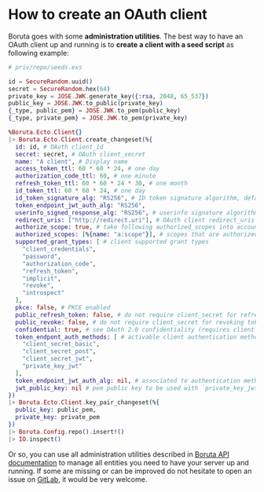 # How to create an OAuth client

Boruta goes with some __administration utilities__. The best way to have an OAuth client up and running is to __create a client with a seed script__ as following example:

```elixir
# priv/repo/seeds.exs

id = SecureRandom.uuid()
secret = SecureRandom.hex(64)
private_key = JOSE.JWK.generate_key({:rsa, 2048, 65_537})
public_key = JOSE.JWK.to_public(private_key)
{_type, public_pem} = JOSE.JWK.to_pem(public_key)
{_type, private_pem} = JOSE.JWK.to_pem(private_key)

%Boruta.Ecto.Client{}
|> Boruta.Ecto.Client.create_changeset(%{
  id: id, # OAuth client_id
  secret: secret, # OAuth client_secret
  name: "A client", # Display name
  access_token_ttl: 60 * 60 * 24, # one day
  authorization_code_ttl: 60, # one minute
  refresh_token_ttl: 60 * 60 * 24 * 30, # one month
  id_token_ttl: 60 * 60 * 24, # one day
  id_token_signature_alg: "RS256", # ID token signature algorithm, defaults to "RS512"
  token_endpoint_jwt_auth_alg: "RS256",
  userinfo_signed_response_alg: "RS256", # userinfo signature algorithm, defaults to nil (no signature)
  redirect_uris: ["http://redirect.uri"], # OAuth client redirect_uris
  authorize_scope: true, # take following authorized_scopes into account (skip public scopes)
  authorized_scopes: [%{name: "a:scope"}], # scopes that are authorized using this client
  supported_grant_types: [ # client supported grant types
    "client_credentials",
    "password",
    "authorization_code",
    "refresh_token",
    "implicit",
    "revoke",
    "introspect"
  ],
  pkce: false, # PKCE enabled
  public_refresh_token: false, # do not require client_secret for refreshing tokens
  public_revoke: false, # do not require client_secret for revoking tokens
  confidential: true, # see OAuth 2.0 confidentiality (requires client secret for some flows)
  token_endpont_auth_methods: [ # activable client authentication methods
    "client_secret_basic",
    "client_secret_post",
    "client_secret_jwt",
    "private_key_jwt"
  ],
  token_endpoint_jwt_auth_alg: nil, # associated to authentication methods, the algorithm to use along
  jwt_public_key: nil # pem public key to be used with `private_key_jwt` authentication method
})
|> Boruta.Ecto.Client.key_pair_changeset(%{
  public_key: public_pem,
  private_key: private_pem
})
|> Boruta.Config.repo().insert!()
|> IO.inspect()
```

Or so, you can use all administration utilities described in [Boruta API documentation](https://hexdocs.pm/boruta/Boruta.Ecto.Admin.html) to manage all entities you need to have your server up and running. If some are missing or can be improved do not hesitate to open an issue on [GitLab](https://gitlab.com/patatoid/boruta_auth/-/issues), it would be very welcome.
